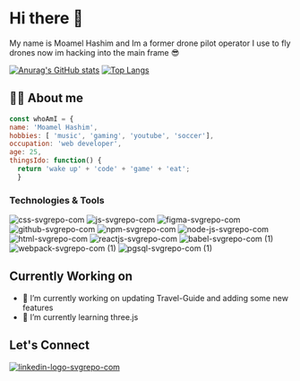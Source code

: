 # Hi there 👋

My name is Moamel Hashim and Im a former drone pilot operator
I use to fly drones now im hacking into the main frame :sunglasses:

[![Anurag's GitHub stats](https://github-readme-stats.vercel.app/api?username=moamel-hashim&show_icons=true&theme=radical)](https://github.com/anuraghazra/github-readme-stats)
[![Top Langs](https://github-readme-stats.vercel.app/api/top-langs/?username=anuraghazra&layout=compact)](https://github.com/anuraghazra/github-readme-stats)
 
## 🏄‍♂️ About me
```js 
const whoAmI = {
name: 'Moamel Hashim',
hobbies: [ 'music', 'gaming', 'youtube', 'soccer'],
occupation: 'web developer',
age: 25,
thingsIdo: function() {
  return 'wake up' + 'code' + 'game' + 'eat';
  }
```
### Technologies & Tools
![css-svgrepo-com](https://user-images.githubusercontent.com/90476994/179878981-fdf460ae-c00b-4a10-ad62-baa692cf3894.svg)
![js-svgrepo-com](https://user-images.githubusercontent.com/90476994/179879395-2c97bdc2-bcf0-494d-9a52-640999a90647.svg)
![figma-svgrepo-com](https://user-images.githubusercontent.com/90476994/179879423-7539c20e-c9a4-4fd9-94ad-32fc086d7722.svg)
![github-svgrepo-com](https://user-images.githubusercontent.com/90476994/179879428-0e51b501-1db4-44f0-acb8-2e6cb25414b7.svg)
![npm-svgrepo-com](https://user-images.githubusercontent.com/90476994/179879455-b64e6946-90e6-4477-9832-b378d4e3de66.svg)
![node-js-svgrepo-com](https://user-images.githubusercontent.com/90476994/179879475-0433a46b-fa29-4d5f-89ee-0cad24fe36e4.svg)
![html-svgrepo-com](https://user-images.githubusercontent.com/90476994/179879480-8a3fd44a-56df-4b0c-8758-08c284dd08bb.svg)
![reactjs-svgrepo-com](https://user-images.githubusercontent.com/90476994/179881245-46e07671-4a8d-4a9c-b08c-adb2ac44b2f1.svg)
![babel-svgrepo-com (1)](https://user-images.githubusercontent.com/90476994/179881024-72144cfd-bb0e-414d-b77c-7e16a29e0e7e.svg)
![webpack-svgrepo-com (1)](https://user-images.githubusercontent.com/90476994/179881025-ac2e8702-4bd7-4165-a0b4-41d54c9c981c.svg)
![pgsql-svgrepo-com (1)](https://user-images.githubusercontent.com/90476994/179881076-cfaf92de-b2a3-462c-9530-f09a1aeed71b.svg)

## Currently Working on
- 🔭 I’m currently working on updating Travel-Guide and adding some new features
- 🌱 I’m currently learning three.js

## Let's Connect

[![linkedin-logo-svgrepo-com](https://user-images.githubusercontent.com/90476994/179892179-78e42808-fefb-4579-9479-bf5f0e38a501.svg)](https://www.linkedin.com/in/moamelhashim/)


